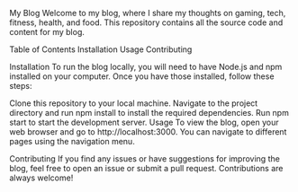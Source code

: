 My Blog
Welcome to my blog, where I share my thoughts on gaming, tech, fitness, health, and food. This repository contains all the source code and content for my blog.

Table of Contents
Installation
Usage
Contributing

Installation
To run the blog locally, you will need to have Node.js and npm installed on your computer. Once you have those installed, follow these steps:

Clone this repository to your local machine.
Navigate to the project directory and run npm install to install the required dependencies.
Run npm start to start the development server.
Usage
To view the blog, open your web browser and go to http://localhost:3000. You can navigate to different pages using the navigation menu.

Contributing
If you find any issues or have suggestions for improving the blog, feel free to open an issue or submit a pull request. Contributions are always welcome!
